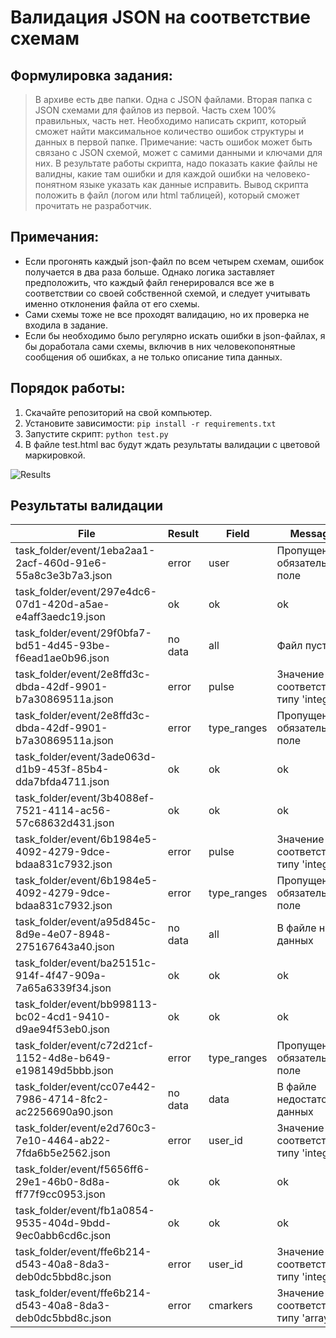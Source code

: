 # Валидация JSON на соответствие схемам

## Формулировка задания:
> В архиве есть две папки. 
> Одна с JSON файлами.
> Вторая папка с JSON схемами для файлов из первой. Часть схем 100% правильных, часть нет.
> Необходимо написать скрипт, который сможет найти максимальное количество ошибок структуры и данных в первой папке.
> Примечание: часть ошибок может быть связано с JSON схемой, может с самими данными и ключами для них.
> В результате работы скрипта, надо показать какие файлы не валидны, какие там ошибки и для каждой ошибки на человеко-понятном языке указать как данные исправить.
> Вывод скрипта положить в файл (логом или html таблицей), который сможет прочитать не разработчик.

## Примечания:
* Если прогонять каждый json-файл по всем четырем схемам, ошибок получается в два раза больше.
Однако логика заставляет предположить, что каждый файл генерировался все же в соответствии со своей собственной схемой, и следует учитывать именно отклонения файла от его схемы.
* Сами схемы тоже не все проходят валидацию, но их проверка не входила в задание.
* Если бы необходимо было регулярно искать ошибки в json-файлах, я бы доработала сами схемы, включив в них человекопонятные сообщения об ошибках, а не только описание типа данных.

## Порядок работы:

1. Скачайте репозиторий на свой компьютер.
2. Установите зависимости:
```pip install -r requirements.txt```
3. Запустите скрипт:
```python test.py```
4. В файле test.html вас будут ждать результаты валидации с цветовой маркировкой.

![Results](test.png)

## Результаты валидации
|File|Result|Field|Message|
|---|---|---|---|
|task_folder/event/1eba2aa1-2acf-460d-91e6-55a8c3e3b7a3.json|error|user|Пропущено обязательное поле|
|task_folder/event/297e4dc6-07d1-420d-a5ae-e4aff3aedc19.json|ok|ok|ok|
|task_folder/event/29f0bfa7-bd51-4d45-93be-f6ead1ae0b96.json|no data|all|Файл пустой|
|task_folder/event/2e8ffd3c-dbda-42df-9901-b7a30869511a.json|error|pulse|Значение не соответствует типу 'integer'|
|task_folder/event/2e8ffd3c-dbda-42df-9901-b7a30869511a.json|error|type_ranges|Пропущено обязательное поле|
|task_folder/event/3ade063d-d1b9-453f-85b4-dda7bfda4711.json|ok|ok|ok|
|task_folder/event/3b4088ef-7521-4114-ac56-57c68632d431.json|ok|ok|ok|
|task_folder/event/6b1984e5-4092-4279-9dce-bdaa831c7932.json|error|pulse|Значение не соответствует типу 'integer'|
|task_folder/event/6b1984e5-4092-4279-9dce-bdaa831c7932.json|error|type_ranges|Пропущено обязательное поле|
|task_folder/event/a95d845c-8d9e-4e07-8948-275167643a40.json|no data|all|В файле нет данных|
|task_folder/event/ba25151c-914f-4f47-909a-7a65a6339f34.json|ok|ok|ok|
|task_folder/event/bb998113-bc02-4cd1-9410-d9ae94f53eb0.json|ok|ok|ok|
|task_folder/event/c72d21cf-1152-4d8e-b649-e198149d5bbb.json|error|type_ranges|Пропущено обязательное поле|
|task_folder/event/cc07e442-7986-4714-8fc2-ac2256690a90.json|no data|data|В файле недостаточно данных|
|task_folder/event/e2d760c3-7e10-4464-ab22-7fda6b5e2562.json|error|user_id|Значение не соответствует типу 'integer'|
|task_folder/event/f5656ff6-29e1-46b0-8d8a-ff77f9cc0953.json|ok|ok|ok|
|task_folder/event/fb1a0854-9535-404d-9bdd-9ec0abb6cd6c.json|ok|ok|ok|
|task_folder/event/ffe6b214-d543-40a8-8da3-deb0dc5bbd8c.json|error|user_id|Значение не соответствует типу 'integer'|
|task_folder/event/ffe6b214-d543-40a8-8da3-deb0dc5bbd8c.json|error|cmarkers|Значение не соответствует типу 'array'|
